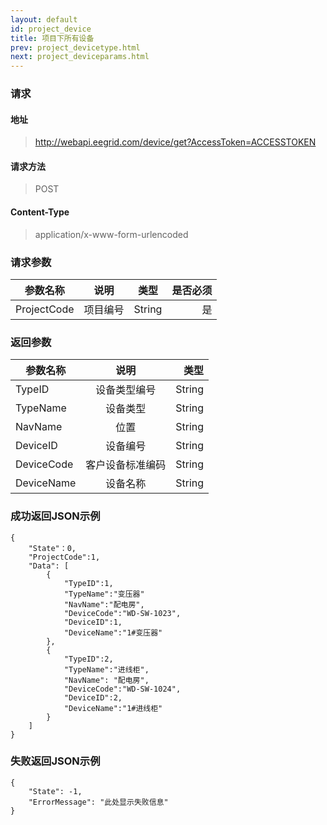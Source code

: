 ```yaml
---
layout: default
id: project_device
title: 项目下所有设备
prev: project_devicetype.html
next: project_deviceparams.html
---
```


### 请求
#### 地址
> http://webapi.eegrid.com/device/get?AccessToken=ACCESSTOKEN

#### 请求方法
> POST

#### Content-Type
> application/x-www-form-urlencoded

### 请求参数
| 参数名称        | 说明           | 类型  |   是否必须  |
| ------------- |:-------------:|:------:|-----:|
| ProjectCode      | 项目编号 | String |  是   |

### 返回参数
| 参数名称        | 说明           | 类型  |
| ------------- |:-------------:| -----:|
| TypeID      | 设备类型编号 | String |
| TypeName      | 设备类型      | String |
| NavName      | 位置      | String |
| DeviceID      | 设备编号      | String |
| DeviceCode      | 客户设备标准编码      | String |
| DeviceName      | 设备名称      | String |


### 成功返回JSON示例
```
{
    "State"：0,
    "ProjectCode":1,
    "Data": [
        {
            "TypeID":1,
            "TypeName":"变压器"
            "NavName":"配电房",
            "DeviceCode":"WD-SW-1023",
            "DeviceID":1,
            "DeviceName":"1#变压器"
        },
        {
            "TypeID":2,
            "TypeName":"进线柜", 
            "NavName": "配电房",
            "DeviceCode":"WD-SW-1024",
            "DeviceID":2,		
            "DeviceName":"1#进线柜"
        }
    ]
}

```

### 失败返回JSON示例 
```
{
    "State": -1,
    "ErrorMessage": "此处显示失败信息"
}
```

